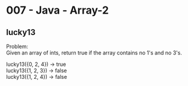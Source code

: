 007 - Java - Array-2
=====================

lucky13
------

Problem:  
Given an array of ints, return true if the array contains no 1's and no 3's. 
>
lucky13({0, 2, 4}) → true  
lucky13({1, 2, 3}) → false  
lucky13({1, 2, 4}) → false  
